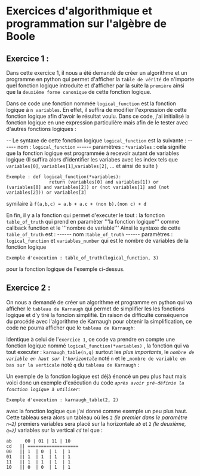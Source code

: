 # Exercices d'algorithmique et programmation sur l'algèbre de Boole

## Exercice 1 :

Dans cette exercice 1, il nous a été demandé de créer un algorithme et un programme en python qui permet d'afficher la ``table de vérité`` de n'importe quel fonction logique introduite et d'afficher par la suite la ``première`` ainsi que la ``deuxième forme canonique`` de cette fonction logique.

Dans ce code une fonction nommée ``logical_function`` est la fonction logique à ``n variables``.
En effet, il suffira de modifier l'expression de cette fonction logique afin d'avoir le résultat voulu.
Dans ce code, j'ai initialisé la fonction logique en une expression particulière mais afin de le tester avec d'autres fonctions logiques :

-- Le syntaxe de cette fonction logique ``logical_function`` est la suivante :
        ------  nom : ``logical_function``
        ------ paramètres : ``*variables`` : cela signifie que la fonction logique est programmée à recevoir autant de variables logique
        (Il suffira alors d'identifier les variabes avec les index tels que ``variables[0]``, ``variables[1]``,``variables[2]``, ... et ainsi de suite )
        
    Exemple : def logical_function(*variables):
                    return (variables[0] and variables[1]) or (variables[0] and variables[2]) or (not variables[1] and (not variables[2])) or variables[3]

symilaire à ``f(a,b,c) = a.b + a.c + (non b).(non c) + d``

En fin, il y a la fonction qui permet d'executer le tout : la fonction ``table_of_truth`` qui prend en paramèter '''la fonction logique''' comme callback function et le '''nombre de variable'''
Ainsi le syntaxe de cette ``table_of_truth`` est :
        ------ nom :``table_of_truth``
        ------ paramètres :  ``logical_function`` et ``variables_number`` qui est le nombre de variables de la fonction logique
    
    Exemple d'execution : table_of_truth(logical_function, 3) 
pour la fonction logique de l'exemple ci-dessus.

## Exercice 2 :
On nous a demandé de créer un algorithme et programme en python qui va afficher le ``tableau de Karnaugh`` qui permet de simplifier les les fonctions logique et d'y tiré la foncion simplifié. En raison de difficulté conséquence du procédé avec l'algorithme de Karnaugh pour obtenir la simplification, ce code ne pourra afficher que le ``tableau de Karnaugh``:

Identique à celui de l'``exercice 1``, ce code va prendre en compte une fonction logique nommé ``logical_function(*variables)`` , la fonction qui va tout executer : ``karnaugh_table(n,q)`` surtout les _plus importants_, le _``nombre de variable en haut sur l'horizontale``_  noté ``n`` et le _``nombre de variable en bas sur la verticale`` noté ``q`` du ``tableau de Karnaugh`` :

Un exemple de la fonction logique est déjà énoncé un peu plus haut mais voici donc un exemple d'exécution du code _``après avoir pré-définie la fonction logique à utiliser``_:

    Exemple d'execution : karnaugh_table(2, 2)
avec la fonction logique que j'ai donné comme exemple un peu plus haut. Cette tableau sera alors un tableau où les ``2`` _(le premier dans le paramètre ``n=2``)_ premiers variables sera placé sur la horizontale _``ab``_ et ``2`` _(le deuxième, ``q=2``)_ variables sur la vertical _``cd``_ tel que :
    
    ab     00 | 01 | 11 | 10
    cd   || ===================
    00   || 1  | 0  | 1  | 1
    01   || 1  | 1  | 1  | 1
    11   || 1  | 1  | 1  | 1
    10   || 0  | 0  | 1  | 1


